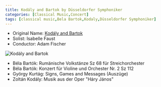 ```yaml
---
title: Kodály and Bartok by Düsseldorfer Symphoniker
categories: [Classical Music,Concert]
tags: [classical music,Bela Bartok,Kodaly,Düsseldorfer Symphoniker]
---
```


- Original Name: [Kodály and Bartok](https://www.tonhalle.de/veranstaltung/sternzeichen/17294-tschaikowsky)
- Solist: Isabelle Faust
- Conductor: Adam Fischer

![Kodály and Bartok](bartok_kodaly.png)

- Béla Bartók: Rumänische Volkstänze Sz 68 für Streichorchester
- Béla Bartók: Konzert für Violine und Orchester Nr. 2 Sz 112
- György Kurtág: Signs, Games and Messages (Auszüge)
- Zoltán Kodály: Musik aus der Oper "Háry János"